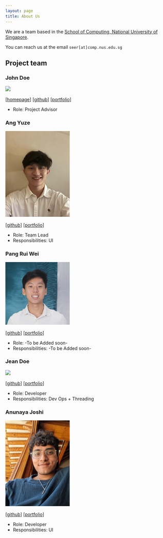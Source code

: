 ```yaml
---
layout: page
title: About Us
---
```


We are a team based in the [School of Computing, National University of Singapore](http://www.comp.nus.edu.sg).

You can reach us at the email `seer[at]comp.nus.edu.sg`

## Project team

### John Doe

<img src="images/johndoe.png" width="200px">

[[homepage](http://www.comp.nus.edu.sg/~damithch)]
[[github](https://github.com/johndoe)]
[[portfolio](team/johndoe.md)]

* Role: Project Advisor

### Ang Yuze

<img src="images/yzmunchmunch.png" width="200px">

[[github](http://github.com/yzmunchmunch)]
[[portfolio](team/yzmunchmunch.md)]

* Role: Team Lead
* Responsibilities: UI

### Pang Rui Wei

<img src="images/pangrwa.png" width="200px">

[[github](https://github.com/pangrwa)] 
[[portfolio](team/pangrwa.md)]

* Role: -To be Added soon- 
* Responsibilities: -To be Added soon- 

### Jean Doe

<img src="images/johndoe.png" width="200px">

[[github](http://github.com/johndoe)]
[[portfolio](team/johndoe.md)]

* Role: Developer
* Responsibilities: Dev Ops + Threading

### Anunaya Joshi

<img src="images/anun.png" width="200px">

[[github](http://github.com/anunayajoshi)]
[[portfolio](team/anunayajoshi.md)]

* Role: Developer
* Responsibilities: UI
